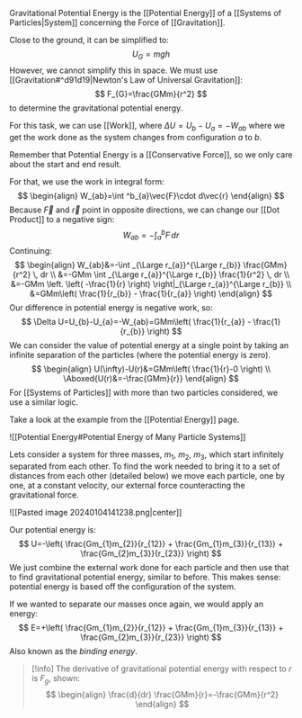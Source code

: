 Gravitational Potential Energy is the [[Potential Energy]] of a [[Systems of Particles|System]] concerning the Force of [[Gravitation]].

Close to the ground, it can be simplified to:
$$
U_{G}=mgh
$$
However, we cannot simplify this in space. We must use [[Gravitation#^d91d19|Newton's Law of Universal Gravitation]]:
$$
F_{G}=\frac{GMm}{r^2}
$$
to determine the gravitational potential energy.

For this task, we can use [[Work]], where $\Delta U=U_{b}-U_{a}=-W_{ab}$ where we get the work done as the system changes from configuration $a$ to $b$.

Remember that Potential Energy is a [[Conservative Force]], so we only care about the start and end result.

For that, we use the work in integral form:
$$
\begin{align}
W_{ab}=\int ^b_{a}\vec{F}\cdot d\vec{r}
\end{align}
$$
Because $\vec{F}$ and $\vec{r}$ point in opposite directions, we can change our [[Dot Product]] to a negative sign:
$$
W_{ab}=-\int ^b_{a} F \, dr 
$$
Continuing:
$$
\begin{align}
W_{ab}&=-\int _{\Large r_{a}}^{\Large r_{b}} \frac{GMm}{r^2} \, dr \\
&=-GMm \int _{\Large r_{a}}^{\Large r_{b}} \frac{1}{r^2} \, dr \\
&=-GMm \left. \left( -\frac{1}{r} \right)  \right|_{\Large r_{a}}^{\Large r_{b}} \\
&=GMm\left( \frac{1}{r_{b}} - \frac{1}{r_{a}} \right)   
\end{align}
$$
Our difference in potential energy is negative work, so:
$$
\Delta U=U_{b}-U_{a}=-W_{ab}=GMm\left( \frac{1}{r_{a}} - \frac{1}{r_{b}} \right)   
$$
We can consider the value of potential energy at a single point by taking an infinite separation of the particles (where the potential energy is zero).
$$
\begin{align}
U(\infty)-U(r)&=GMm\left( \frac{1}{r}-0 \right) \\
\Aboxed{U(r)&=-\frac{GMm}{r}}
\end{align}
$$
For [[Systems of Particles]] with more than two particles considered, we use a similar logic.

Take a look at the example from the [[Potential Energy]] page.

![[Potential Energy#Potential Energy of Many Particle Systems]]

Lets consider a system for three masses, $m_{1}$, $m_{2}$, $m_{3}$, which start infinitely separated from each other. To find the work needed to bring it to a set of distances from each other (detailed below) we move each particle, one by one, at a constant velocity, our external force counteracting the gravitational force.

![[Pasted image 20240104141238.png|center]]

Our potential energy is:
$$
U=-\left( \frac{Gm_{1}m_{2}}{r_{12}} + \frac{Gm_{1}m_{3}}{r_{13}} + \frac{Gm_{2}m_{3}}{r_{23}} \right) 
$$
We just combine the external work done for each particle and then use that to find gravitational potential energy, similar to before. This makes sense: potential energy is based off the configuration of the system.

If we wanted to separate our masses once again, we would apply an energy:
$$
E=+\left( \frac{Gm_{1}m_{2}}{r_{12}} + \frac{Gm_{1}m_{3}}{r_{13}} + \frac{Gm_{2}m_{3}}{r_{23}} \right) 
$$
Also known as the *binding energy*.

>[!info]
>The derivative of gravitational potential energy with respect to $r$ is $F_{g}$, shown:
> $$
\begin{align}
\frac{d}{dr} \frac{GMm}{r}=-\frac{GMm}{r^2}
\end{align}
$$
